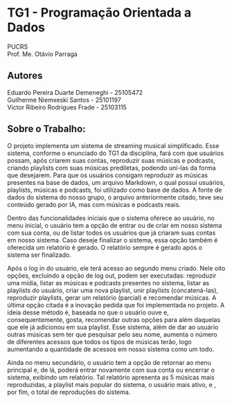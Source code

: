 # TG1 - Programação Orientada a Dados
PUCRS<br>
Prof. Me. Otávio Parraga
## Autores
Eduardo Pereira Duarte Demeneghi - 25105472<br>
Guilherme Niemxeski Santos - 25101197<br>
Victor Ribeiro Rodrigues Frade - 25103115<br>

## Sobre o Trabalho:

<p> O projeto implementa um sistema de streaming musical simplificado. Esse sistema, conforme o enunciado do TG1 da disciplina, fará com que usuários possam, após criarem suas contas, reproduzir suas músicas e podcasts, criando playlists com suas músicas prediletas, podendo uni-las da forma que desejarem. Para que os usuários consigam reproduzir as músicas presentes na base de dados, um arquivo Markdown, o qual possui usuários, playlists, músicas e podcasts, foi utilizado como base de dados. A fonte de dados do sistema do nosso grupo, o arquivo anteriormente citado, teve seu conteúdo gerado por IA, mas com músicas e podcasts reais.</p>

<p> Dentro das funcionalidades iniciais que o sistema oferece ao usuário, no menu inicial, o usuário tem a opção de entrar ou de criar em nosso sistema com sua conta, ou de listar todos os usuários que já criaram suas contas em nosso sistema. Caso deseje finalizar o sistema, essa opção também é oferecida um relatório é gerado. O relatório sempre é gerado após o sistema ser finalizado.</p>
  
<p>Após o log in do usuário, ele terá acesso ao segundo menu criado. Nele oito opções, excluindo a opção de log out, podem ser executadas: reproduzir uma mídia, listar as músicas e podcasts presentes no sistema, listar as playlists do usuário, criar uma nova playlist, unir playlists (concatená-las), reproduzir playlists, gerar um relatório (parcial) e recomendar músicas. A última opção citada é a inovação pedida que foi implementada no projeto. A ideia desse método é, baseada no que o usuário ouve e, consequentemente, gosta, recomendar outras opções para além daquelas que ele já adicionou em sua playlist. Esse sistema, além de dar ao usuário outras músicas sem ter que pesquisar pelo seu nome, aumenta o número de diferentes acessos que todos os tipos de músicas terão, logo aumentando a quantidade de acessos em nosso sistema como um todo.</p>

<p> Ainda no menu secundário, o usuário tem a opção de retornar ao menu principal e, de lá, poderá entrar novamente com sua conta ou encerrar o sistema, exibindo um relatório. Tal relatório apresenta as 5 músicas mais reproduzidas, a playlist mais popular do sistema, o usuário mais ativo, e , por fim, o total de reproduções do sistema.</p>
